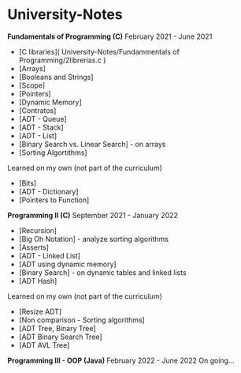# University-Notes

**Fundamentals of Programming (C)** February 2021 - June 2021
  - [C libraries]( University-Notes/Fundammentals of Programming/2librerias.c )
  - [Arrays]
  - [Booleans and Strings]
  - [Scope]
  - [Pointers]
  - [Dynamic Memory]
  - [Contratos]
  - [ADT - Queue]
  - [ADT - Stack]
  - [ADT - List]
  - [Binary Search vs. Linear Search] - on arrays
  - [Sorting Algortithms]

Learned on my own (not part of the curriculum)
  - [Bits]
  - [ADT - Dictionary]
  - [Pointers to Function]
  
**Programming II (C)** September 2021 - January 2022
  - [Recursion]
  - [Big Oh Notation] - analyze sorting algorithms
  - [Asserts]
  - [ADT - Linked List]
  - [ADT using dynamic memory]
  - [Binary Search] - on dynamic tables and linked lists
  - [ADT Hash]

Learned on my own (not part of the curriculum)
  - [Resize ADT]
  - [Non comparison - Sorting algorithms]
  - [ADT Tree, Binary Tree]
  - [ADT Binary Search Tree]
  - [ADT AVL Tree]
  
**Programming III - OOP (Java)** February 2022 - June 2022
On going...
